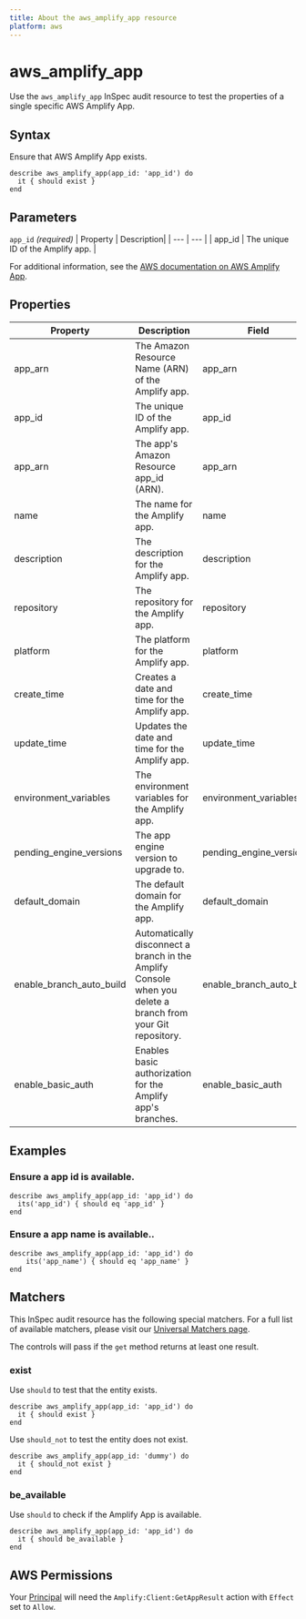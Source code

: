 ```yaml
---
title: About the aws_amplify_app resource
platform: aws
---
```


# aws\_amplify\_app

Use the `aws_amplify_app` InSpec audit resource to test the properties of a single specific AWS Amplify App.

## Syntax

Ensure that AWS Amplify App exists.

    describe aws_amplify_app(app_id: 'app_id') do
      it { should exist }
    end

## Parameters

`app_id` _(required)_
| Property | Description| 
| --- | --- | 
| app_id | The unique ID of the Amplify app. |

For additional information, see the [AWS documentation on AWS Amplify  App](https://docs.aws.amazon.com/amplify/latest/APIReference/API_App.html).

## Properties

| Property | Description| Field|
| --- | --- | --- |
| app_arn | The Amazon Resource Name (ARN) of the Amplify app. | app_arn |
| app_id | The unique ID of the Amplify app. | app_id |
| app_arn | The app's Amazon Resource app_id (ARN). | app_arn |
| name | The name for the Amplify app.| name |
| description | The description for the Amplify app.| description |
| repository | The repository for the Amplify app. | repository |
| platform | The platform for the Amplify app. | platform |
| create_time | Creates a date and time for the Amplify app. | create_time |
| update_time | Updates the date and time for the Amplify app.  | update_time |
| environment_variables | The environment variables for the Amplify app. | environment_variables |
| pending_engine_versions | The app engine version to upgrade to.  | pending_engine_version |
| default_domain | The default domain for the Amplify app. | default_domain |
| enable_branch_auto_build |Automatically disconnect a branch in the Amplify Console when you delete a branch from your Git repository. | enable_branch_auto_build |
| enable_basic_auth |Enables basic authorization for the Amplify app's branches. | enable_basic_auth |

## Examples

### Ensure a app id is available.

    describe aws_amplify_app(app_id: 'app_id') do
      its('app_id') { should eq 'app_id' }
    end

### Ensure a app name is available..

    describe aws_amplify_app(app_id: 'app_id') do
        its('app_name') { should eq 'app_name' }
    end

## Matchers

This InSpec audit resource has the following special matchers. For a full list of available matchers, please visit our [Universal Matchers page](https://www.inspec.io/docs/reference/matchers/).

The controls will pass if the `get` method returns at least one result.

### exist

Use `should` to test that the entity exists.

    describe aws_amplify_app(app_id: 'app_id') do
      it { should exist }
    end

Use `should_not` to test the entity does not exist.

    describe aws_amplify_app(app_id: 'dummy') do
      it { should_not exist }
    end

### be_available

Use `should` to check if the Amplify  App is available.

    describe aws_amplify_app(app_id: 'app_id') do
      it { should be_available }
    end

## AWS Permissions

Your [Principal](https://docs.aws.amazon.com/IAM/latest/UserGuide/intro-structure.html#intro-structure-principal) will need the `Amplify:Client:GetAppResult` action with `Effect` set to `Allow`.
